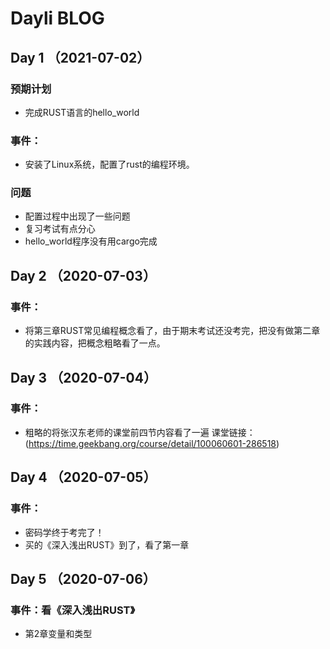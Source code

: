# Dayli BLOG





## Day 1 （2021-07-02）

### 预期计划
+ 完成RUST语言的hello_world

### 事件：
+ 安装了Linux系统，配置了rust的编程环境。  

### 问题
+ 配置过程中出现了一些问题
+ 复习考试有点分心
+ hello_world程序没有用cargo完成
## Day 2 （2020-07-03）

### 事件：
+ 将第三章RUST常见编程概念看了，由于期末考试还没考完，把没有做第二章的实践内容，把概念粗略看了一点。

## Day 3 （2020-07-04）

### 事件：
+ 粗略的将张汉东老师的课堂前四节内容看了一遍
课堂链接：(https://time.geekbang.org/course/detail/100060601-286518) 

## Day 4 （2020-07-05）

### 事件：
+ 密码学终于考完了！
+ 买的《深入浅出RUST》到了，看了第一章

## Day 5 （2020-07-06）

### 事件：看《深入浅出RUST》
+ 第2章变量和类型
